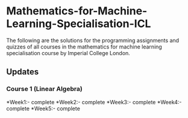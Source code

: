 # Mathematics-for-Machine-Learning-Specialisation-ICL


The following are the solutions for the programming assignments and quizzes of all courses in the mathematics for machine learning specialisation course by Imperial College London.

## Updates


### Course 1 (Linear Algebra)
*Week1:- complete
*Week2:- complete
*Week3:- complete
*Week4:- complete
*Week5:- complete




